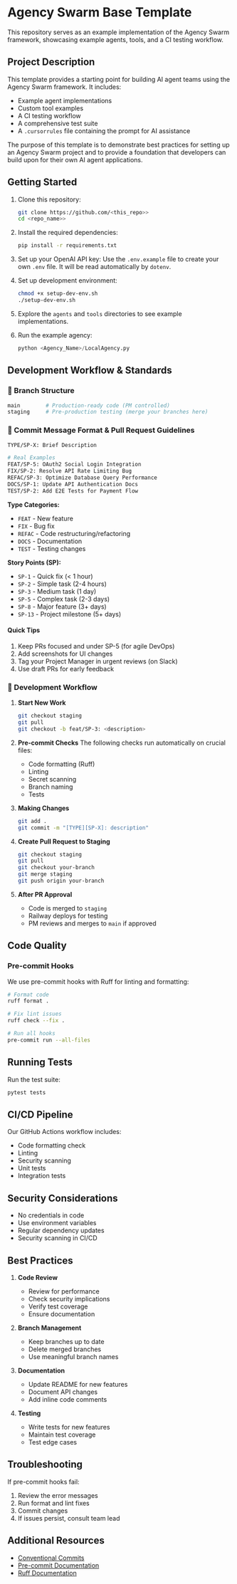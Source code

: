 # Agency Swarm Base Template

This repository serves as an example implementation of the Agency Swarm framework, showcasing example agents, tools, and a CI testing workflow.

## Project Description

This template provides a starting point for building AI agent teams using the Agency Swarm framework. It includes:

- Example agent implementations
- Custom tool examples
- A CI testing workflow
- A comprehensive test suite
- A `.cursorrules` file containing the prompt for AI assistance

The purpose of this template is to demonstrate best practices for setting up an Agency Swarm project and to provide a foundation that developers can build upon for their own AI agent applications.

## Getting Started

1. Clone this repository:

   ```bash
   git clone https://github.com/<this_repo>>
   cd <repo_name>>
   ```

2. Install the required dependencies:

   ```bash
   pip install -r requirements.txt
   ```

3. Set up your OpenAI API key:
   Use the `.env.example` file to create your own `.env` file. It will be read automatically by `dotenv`.

4. Set up development environment:
   ```bash
   chmod +x setup-dev-env.sh
   ./setup-dev-env.sh
   ```

5. Explore the `agents` and `tools` directories to see example implementations.

6. Run the example agency:
   ```python
   python <Agency_Name>/LocalAgency.py
   ```

## Development Workflow & Standards

### 🌿 Branch Structure
```bash
main        # Production-ready code (PM controlled)
staging     # Pre-production testing (merge your branches here)
```

### 💬 Commit Message Format & Pull Request Guidelines

```bash
TYPE/SP-X: Brief Description

# Real Examples
FEAT/SP-5: OAuth2 Social Login Integration
FIX/SP-2: Resolve API Rate Limiting Bug
REFAC/SP-3: Optimize Database Query Performance
DOCS/SP-1: Update API Authentication Docs
TEST/SP-2: Add E2E Tests for Payment Flow
```

**Type Categories:**
- `FEAT` - New feature
- `FIX` - Bug fix
- `REFAC` - Code restructuring/refactoring
- `DOCS` - Documentation
- `TEST` - Testing changes

**Story Points (SP):**
- `SP-1` - Quick fix (< 1 hour)
- `SP-2` - Simple task (2-4 hours)
- `SP-3` - Medium task (1 day)
- `SP-5` - Complex task (2-3 days)
- `SP-8` - Major feature (3+ days)
- `SP-13` - Project milestone (5+ days)

#### Quick Tips
1. Keep PRs focused and under SP-5 (for agile DevOps)
2. Add screenshots for UI changes
3. Tag your Project Manager in urgent reviews (on Slack)
4. Use draft PRs for early feedback

### 🔄 Development Workflow

1. **Start New Work**
   ```bash
   git checkout staging
   git pull
   git checkout -b feat/SP-3: <description>
   ```

2. **Pre-commit Checks**
   The following checks run automatically on crucial files:
   - Code formatting (Ruff)
   - Linting
   - Secret scanning
   - Branch naming
   - Tests

3. **Making Changes**
   ```bash
   git add .
   git commit -m "[TYPE][SP-X]: description"
   ```

4. **Create Pull Request to Staging**
   ```bash
   git checkout staging
   git pull
   git checkout your-branch
   git merge staging
   git push origin your-branch
   ```

5. **After PR Approval**
   - Code is merged to `staging`
   - Railway deploys for testing
   - PM reviews and merges to `main` if approved

## Code Quality

### Pre-commit Hooks
We use pre-commit hooks with Ruff for linting and formatting:

```bash
# Format code
ruff format .

# Fix lint issues
ruff check --fix .

# Run all hooks
pre-commit run --all-files
```

## Running Tests

Run the test suite:
```bash
pytest tests
```

## CI/CD Pipeline

Our GitHub Actions workflow includes:
- Code formatting check
- Linting
- Security scanning
- Unit tests
- Integration tests

## Security Considerations

- No credentials in code
- Use environment variables
- Regular dependency updates
- Security scanning in CI/CD

## Best Practices

1. **Code Review**
   - Review for performance
   - Check security implications
   - Verify test coverage
   - Ensure documentation

2. **Branch Management**
   - Keep branches up to date
   - Delete merged branches
   - Use meaningful branch names

3. **Documentation**
   - Update README for new features
   - Document API changes
   - Add inline code comments

4. **Testing**
   - Write tests for new features
   - Maintain test coverage
   - Test edge cases

## Troubleshooting

If pre-commit hooks fail:
1. Review the error messages
2. Run format and lint fixes
3. Commit changes
4. If issues persist, consult team lead

## Additional Resources

- [Conventional Commits](https://www.conventionalcommits.org/)
- [Pre-commit Documentation](https://pre-commit.com/)
- [Ruff Documentation](https://docs.astral.sh/ruff/)